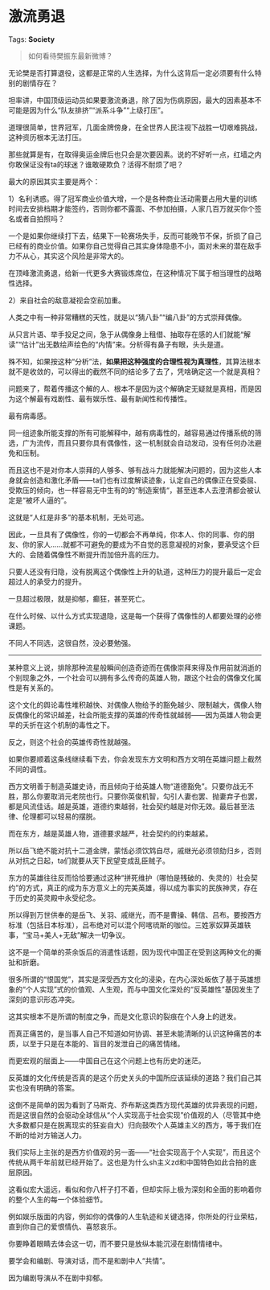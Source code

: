 # 激流勇退

Tags: **Society**

> 如何看待樊振东最新微博？



无论樊是否打算退役，这都是正常的人生选择，为什么这背后一定必须要有什么特别的剧情存在？

坦率讲，中国顶级运动员如果要激流勇退，除了因为伤病原因，最大的因素基本不可能是因为什么“队友排挤”“派系斗争”“上级打压”。

道理很简单，世界冠军，几面金牌傍身，在全世界人民注视下战胜一切艰难挑战，这种资历根本无法打压。

那些就算是有，在取得奥运金牌后也只会是次要因素。说的不好听一点，红墙之内你敢保证没有ta的球迷？谁敢硬欺负？活得不耐烦了吧？

最大的原因其实主要是两个：

1）名利诱惑。得了冠军商业价值大增，一个是各种商业活动需要占用大量的训练时间去安排档期才能签约，否则你都不露面、不参加拍摄，人家几百万就买你个签名或者自拍照吗？

一个是如果你继续打下去，结果下一轮赛场失手，反而可能晚节不保，折损了自己已经有的商业价值。如果你自己觉得自己其实身体隐患不小，面对未来的潜在敌手力不从心，其实这个风险是非常大的。

在顶峰激流勇退，给新一代更多大赛锻炼席位，在这种情况下属于相当理性的战略性选择。

2）来自社会的敌意凝视会空前加重。

人类之中有一种非常糟糕的天性，就是以“猜八卦”“编八卦”的方式崇拜偶像。

从只言片语、举手投足之间，急于从偶像身上租借、抽取存在感的人们就能“解读”“估计”出无数绘声绘色的“内情”来。分析得有鼻子有眼，头头是道。

殊不知，如果按这种“分析”法，**如果把这种强度的合理性视为真理性**，其算法根本就不是收敛的，可以得出的截然不同的结论多了去了，凭啥确定这一个就是真相？

问题来了，帮着传播这个解的人、根本不是因为这个解确定无疑就是真相，而是因为这个解最有戏剧性、最有娱乐性、最有新闻性和传播性。

最有病毒感。

同一组迹象所能支撑的所有可能解释中，越有病毒性的，越容易通过传播系统的筛选，广为流传，而且只要你具有偶像性，这一机制就会自动发动，没有任何办法避免和压制。

而且这也不是对你本人崇拜的人够多、够有战斗力就能解决问题的，因为这些人本身就会创造和激化矛盾——ta们也有过度解读迹象，认定自己的偶像正在受委屈、受欺压的倾向，也一样容易无中生有的的“制造案情“，甚至连本人去澄清都会被认定是“被坏人逼的”。

这就是“人红是非多”的基本机制，无处可逃。

因此，一旦具有了偶像性，你的一切都会不再单纯，你本人、你的同事、你的朋友、你的家人……就都不可避免的要成为不自觉的恶意凝视的对象，要承受这个巨大的、会随着偶像性不断提升而加倍升高的压力。

只要人还没有归隐，没有脱离这个偶像性上升的轨道，这种压力的提升最后一定会超过人的承受力的提升。

一旦超过极限，就是抑郁，癫狂，甚至死亡。

在什么时候、以什么方式实现退隐，这是每一个获得了偶像性的人都要处理的必修课题。

不同人不同选，这很自然，没必要勉强。



---

某种意义上说，排除那种流星般瞬间创造奇迹而在偶像崇拜来得及作用前就消逝的个别现象之外，一个社会可以拥有多么传奇的英雄人物，跟这个社会的偶像文化属性是有关系的。

这个文化的舆论毒性堆积越快、对偶像人物给予的豁免越少、限制越大，偶像人物反偶像化的常识越差，社会所能支撑的英雄的传奇性就越弱——因为英雄人物会更早的夭折在这个机制的毒性之下。

反之，则这个社会的英雄传奇性就越强。

如果你要顺着这条线继续看下去，你会发现东方文明和西方文明在英雄问题上截然不同的调性。

西方文明善于制造英雄史诗，而且倾向于给英雄人物“道德豁免”。只要你战无不胜，那么你要取消元老院也行。只要你英俊机智，勾引人妻也罢、抛妻弃子也罢，都是风流佳话。越是英雄，道德约束越弱，社会契约越是对你无效。最后甚至法律、伦理都可以轻易的摆脱。

而在东方，越是英雄人物，道德要求越严，社会契约的约束越紧。

所以岳飞绝不能对抗十二道金牌，蒙恬必须饮鸩自尽，戚继光必须领劾归乡，否则从对抗之日起，ta们就要从天下民望变成乱臣贼子。

东方的英雄往往反而恰恰要通过这种“拼死维护（哪怕是残破的、失灵的）社会契约”的方式，真正的成为东方意义上的完美英雄，得以成为事实的民族神灵，存在于历史的英灵殿中永受纪念。

所以得到万世供奉的是岳飞、关羽、戚继光，而不是曹操、韩信、吕布。要按西方标准（包括日本标准），吕布绝对可以混个阿喀琉斯的咖位。三姓家奴算英雄轶事，“宝马+美人+无敌”解决一切争议。

  


这不是一个简单的茶余饭后的消遣性话题，因为现代中国正在受到这两种文化的撕扯和折磨。

很多所谓的“恨国党”，其实是深受西方文化的浸染，在内心深处皈依了基于英雄想象的“个人实现”式的价值观、人生观，而与中国文化深处的“反英雄性”基因发生了深刻的意识形态冲突。

这其实根本不是所谓的制度之争，而是文化意识的裂痕在个人身上的迸发。

而真正痛苦的，是当事人自己不知道如何协调、甚至未能清晰的认识这种痛苦的本质，以至于只是在本能的、盲目的发泄自己的痛苦情绪。

  


而更宏观的层面上——中国自己在这个问题上也有历史的迷茫。

反英雄的文化传统是否真的是这个历史关头的中国所应该延续的道路？我们自己其实也没有明确的答案。

这倒不是简单的因为看到了马斯克、乔布斯这类西方现代英雄的优异表现的问题，而是这很自然的会驱动全球信从“个人实现高于社会实现”价值观的人（尽管其中绝大多数都只是在脱离现实的狂妄自大）归向鼓吹个人英雄主义的西方，等于我们在不断的给对方输送人力。

我们实际上主张的是西方价值观的另一面——“社会实现高于个人实现”，而且这个传统从两千年前就已经开始了。这也是为什么sh主义zd和中国特色如此合拍的底层原因。

这看似宏大遥远，看似和你八杆子打不着，但却实际上极为深刻和全面的影响着你的整个人生的每一个体验细节。

例如娱乐版面的内容，例如你的偶像的人生轨迹和关键选择，你所处的行业荣枯，直到你自己的爱恨情仇、喜怒哀乐。

你要睁着眼睛去体会这一切，而不要只是放纵本能沉浸在剧情情绪中。

要学会和编剧、导演对话，而不是和剧中人“共情”。

因为编剧导演从不在剧中抑郁。




